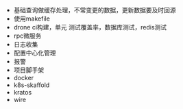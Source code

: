- 基础查询做缓存处理，不常变更的数据，更新数据要及时回源
- 使用makefile
- drone ci构建，单元 测试覆盖率，数据库测试，redis测试
- rpc微服务
- 日志收集
- 配置中心化管理
- 报警
- 项目脚手架
- docker
- k8s-skaffold
- kratos
- wire